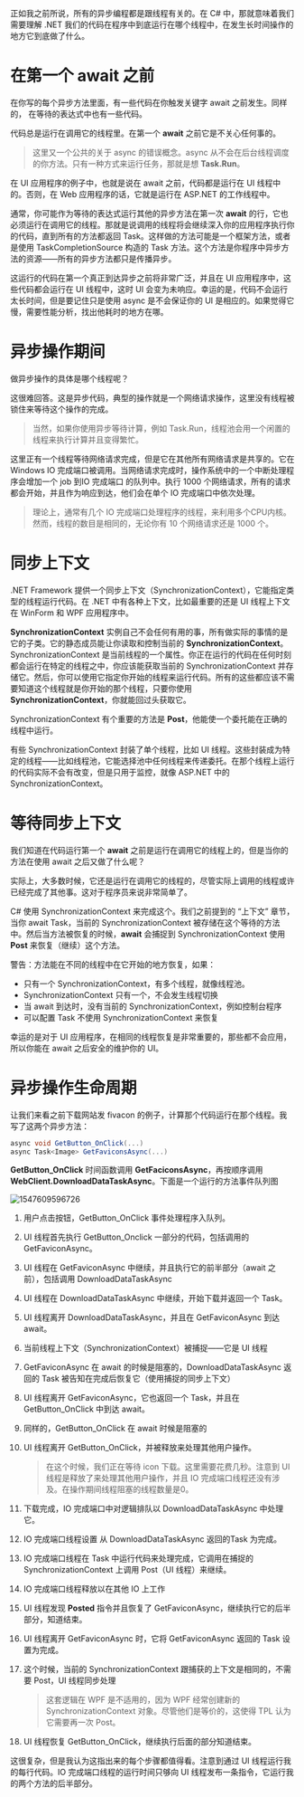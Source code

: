 正如我之前所说，所有的异步编程都是跟线程有关的。在 C# 中，那就意味着我们需要理解 .NET 我们的代码在程序中到底运行在哪个线程中，在发生长时间操作的地方它到底做了什么。

# 在第一个 await 之前

在你写的每个异步方法里面，有一些代码在你触发关键字 await 之前发生。同样的， 在等待的表达式中也有一些代码。

代码总是运行在调用它的线程里。在第一个 **await** 之前它是不关心任何事的。

> 这里又一个公共的关于 async 的错误概念。async 从不会在后台线程调度的你方法。只有一种方式来运行任务，那就是想 **Task.Run**。

在 UI 应用程序的例子中，也就是说在 await 之前，代码都是运行在 UI 线程中的。否则，在 Web 应用程序的话，它就是运行在 ASP.NET 的工作线程中。

通常，你可能作为等待的表达式运行其他的异步方法在第一次 **await** 的行，它也必须运行在调用它的线程。那就是说调用的线程将会继续深入你的应用程序执行你的代码，直到所有的方法都返回 Task。这样做的方法可能是一个框架方法，或者是使用 TaskCompletionSource 构造的 Task 方法。这个方法是你程序中异步方法的资源——所有的异步方法都只是传播异步。

这运行的代码在第一个真正到达异步之前将非常广泛，并且在 UI 应用程序中，这些代码都会运行在 UI 线程中，这时 UI 会变为未响应。幸运的是，代码不会运行太长时间，但是要记住只是使用 async 是不会保证你的 UI 是相应的。如果觉得它慢，需要性能分析，找出他耗时的地方在哪。

# 异步操作期间

做异步操作的具体是哪个线程呢？

这很难回答。这是异步代码，典型的操作就是一个网络请求操作，这里没有线程被锁住来等待这个操作的完成。

> 当然，如果你使用异步等待计算，例如 Task.Run，线程池会用一个闲置的线程来执行计算并且变得繁忙。

这里正有一个线程等待网络请求完成，但是它在其他所有网络请求是共享的。它在 Windows IO 完成端口被调用。当网络请求完成时，操作系统中的一个中断处理程序会增加一个 job 到IO 完成端口 的队列中。执行 1000 个网络请求，所有的请求都会开始，并且作为响应到达，他们会在单个 IO 完成端口中依次处理。

> 理论上，通常有几个 IO 完成端口处理程序的线程，来利用多个CPU内核。然而，线程的数目是相同的，无论你有 10 个网络请求还是 1000 个。

# 同步上下文

.NET Framework 提供一个同步上下文（SynchronizationContext），它能指定类型的线程运行代码。在 .NET 中有各种上下文，比如最重要的还是 UI 线程上下文在 WinForm 和 WPF 应用程序中。

**SynchronizationContext** 实例自己不会任何有用的事，所有做实际的事情的是它的子类。它的静态成员能让你读取和控制当前的 **SynchronizationContext**。SynchronizationContext 是当前线程的一个属性。你正在运行的代码在任何时刻都会运行在特定的线程之中，你应该能获取当前的 SynchronizationContext 并存储它。然后，你可以使用它指定你开始的线程来运行代码。所有的这些都应该不需要知道这个线程就是你开始的那个线程，只要你使用 **SynchronizationContext**，你就能回过头获取它。

SynchronizationContext 有个重要的方法是 **Post**，他能使一个委托能在正确的线程中运行。

有些 SynchronizationContext 封装了单个线程，比如 UI 线程。这些封装成为特定的线程——比如线程池，它能选择池中任何线程来传递委托。在那个线程上运行的代码实际不会有改变，但是只用于监控，就像 ASP.NET 中的 SynchronizationContext。

# 等待同步上下文

我们知道在代码运行第一个 **await** 之前是运行在调用它的线程上的，但是当你的方法在使用 await 之后又做了什么呢？

实际上，大多数时候，它还是运行在调用它的线程的，尽管实际上调用的线程或许已经完成了其他事。这对于程序员来说非常简单了。

C# 使用 SynchronizationContext 来完成这个。我们之前提到的 “上下文” 章节，当你 await Task，当前的 SynchronizationContext 被存储在这个等待的方法中。然后当方法被恢复的时候，**await** 会捕捉到 SynchronizationContext 使用 **Post** 来恢复（继续）这个方法。

警告：方法能在不同的线程中在它开始的地方恢复，如果：

- 只有一个 SynchronizationContext，有多个线程，就像线程池。
- SynchronizationContext 只有一个，不会发生线程切换
- 当 await 到达时，没有当前的 SynchronizationContext，例如控制台程序
- 可以配置 Task 不使用 SynchronizationContext 来恢复

幸运的是对于 UI 应用程序，在相同的线程恢复是非常重要的，那些都不会应用，所以你能在 await 之后安全的维护你的 UI。

# 异步操作生命周期

让我们来看之前下载网站发 fivacon 的例子，计算那个代码运行在那个线程。我写了这两个异步方法：

```c#
async void GetButton_OnClick(...)
async Task<Image> GetFaviconsAsync(...)
```

**GetButton_OnClick** 时间函数调用 **GetFaciconsAsync**，再按顺序调用 **WebClient.DownloadDataTaskAsync**。下面是一个运行的方法事件队列图

![1547609596726](C:\Users\Administrator\AppData\Roaming\Typora\typora-user-images\1547609596726.png)

1. 用户点击按钮，GetButton_OnClick 事件处理程序入队列。

2. UI 线程首先执行 GetButton_Onclick 一部分的代码，包括调用的 GetFaviconAsync。

3. UI 线程在 GetFaviconAsync 中继续，并且执行它的前半部分（await 之前），包括调用 DownloadDataTaskAsync

4. UI 线程在 DownloadDataTaskAsync 中继续，开始下载并返回一个 Task。

5. UI 线程离开 DownloadDataTaskAsync，并且在 GetFaviconAsync 到达 await。

6. 当前线程上下文（SynchronizationContext）被捕捉——它是 UI 线程

7. GetFaviconAsync 在 await 的时候是阻塞的，DownloadDataTaskAsync 返回的 Task 被告知在完成后恢复它（使用捕捉的同步上下文）

8. UI 线程离开 GetFaviconAsync，它也返回一个 Task，并且在 GetButton_OnClick 中到达 await。

9. 同样的，GetButton_OnClick 在 await 时候是阻塞的

10. UI 线程离开 GetButton_OnClick，并被释放来处理其他用户操作。

    > 在这个时候，我们正在等待 icon 下载。这里需要花费几秒。注意到 UI 线程是释放了来处理其他用户操作，并且 IO 完成端口线程还没有涉及。在操作期间线程阻塞的线程数量是0。

11. 下载完成，IO 完成端口中对逻辑排队以 DownloadDataTaskAsync 中处理它。

12. IO 完成端口线程设置 从 DownloadDataTaskAsync 返回的Task 为完成。

13. IO 完成端口线程在 Task 中运行代码来处理完成，它调用在捕捉的 SynchronizationContext 上调用 Post（UI 线程）来继续。

14.  IO 完成端口线程释放以在其他 IO 上工作

15. UI 线程发现 **Posted** 指令并且恢复了 GetFaviconAsync，继续执行它的后半部分，知道结束。

16. UI 线程离开 GetFaviconAsync 时，它将 GetFaviconAsync 返回的 Task 设置为完成。

17. 这个时候，当前的 SynchronizationContext 跟捕获的上下文是相同的，不需要 Post，UI 线程同步处理

    > 这套逻辑在 WPF 是不适用的，因为 WPF 经常创建新的 SynchronizationContext 对象。尽管他们是等价的，这使得 TPL 认为它需要再一次 Post。

18. UI 线程恢复 GetButton_OnClick，继续执行后面的部分知道结束。

这很复杂，但是我认为这指出来的每个步骤都值得看。注意到通过 UI 线程运行我的每行代码。IO 完成端口线程的运行时间只够向 UI 线程发布一条指令，它运行我的两个方法的后半部分。

